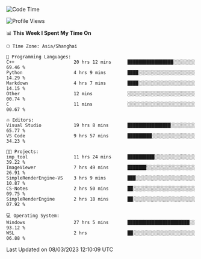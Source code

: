 <!--START_SECTION:waka-->
![Code Time](http://img.shields.io/badge/Code%20Time-744%20hrs%2011%20mins-blue)

![Profile Views](http://img.shields.io/badge/Profile%20Views-3-blue)

📊 **This Week I Spent My Time On** 

```text
🕑︎ Time Zone: Asia/Shanghai

💬 Programming Languages: 
C++                      20 hrs 12 mins      █████████████████░░░░░░░░   69.46 % 
Python                   4 hrs 9 mins        ████░░░░░░░░░░░░░░░░░░░░░   14.29 % 
Markdown                 4 hrs 7 mins        ████░░░░░░░░░░░░░░░░░░░░░   14.15 % 
Other                    12 mins             ░░░░░░░░░░░░░░░░░░░░░░░░░   00.74 % 
C                        11 mins             ░░░░░░░░░░░░░░░░░░░░░░░░░   00.67 % 

🔥 Editors: 
Visual Studio            19 hrs 8 mins       ████████████████░░░░░░░░░   65.77 % 
VS Code                  9 hrs 57 mins       █████████░░░░░░░░░░░░░░░░   34.23 % 

🐱‍💻 Projects: 
imp_tool                 11 hrs 24 mins      ██████████░░░░░░░░░░░░░░░   39.22 % 
ImageViewer              7 hrs 49 mins       ███████░░░░░░░░░░░░░░░░░░   26.91 % 
SimpleRenderEngine-VS    3 hrs 9 mins        ███░░░░░░░░░░░░░░░░░░░░░░   10.87 % 
CS-Notes                 2 hrs 50 mins       ██░░░░░░░░░░░░░░░░░░░░░░░   09.75 % 
SimpleRenderEngine       2 hrs 18 mins       ██░░░░░░░░░░░░░░░░░░░░░░░   07.92 % 

💻 Operating System: 
Windows                  27 hrs 5 mins       ███████████████████████░░   93.12 % 
WSL                      2 hrs               ██░░░░░░░░░░░░░░░░░░░░░░░   06.88 % 
```


 Last Updated on 08/03/2023 12:10:09 UTC
<!--END_SECTION:waka-->